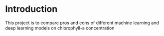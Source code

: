 # Introduction

This project is to compare pros and cons of different machine learning and deep learning models on chlorophyll-a concentration
